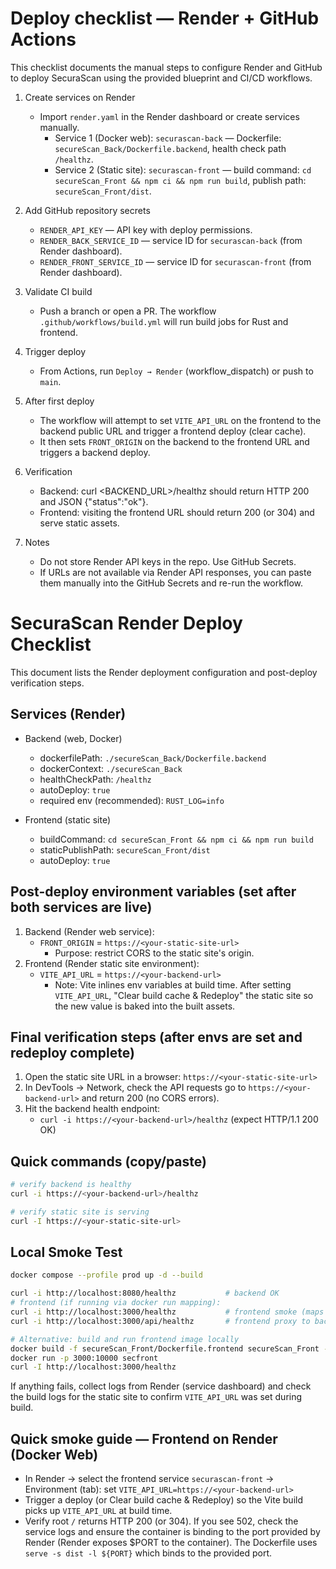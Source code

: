 # Deploy checklist — Render + GitHub Actions

This checklist documents the manual steps to configure Render and GitHub to deploy SecuraScan using the provided blueprint and CI/CD workflows.

1) Create services on Render
   - Import `render.yaml` in the Render dashboard or create services manually.
     - Service 1 (Docker web): `securascan-back` — Dockerfile: `secureScan_Back/Dockerfile.backend`, health check path `/healthz`.
     - Service 2 (Static site): `securascan-front` — build command: `cd secureScan_Front && npm ci && npm run build`, publish path: `secureScan_Front/dist`.

2) Add GitHub repository secrets
   - `RENDER_API_KEY` — API key with deploy permissions.
   - `RENDER_BACK_SERVICE_ID` — service ID for `securascan-back` (from Render dashboard).
   - `RENDER_FRONT_SERVICE_ID` — service ID for `securascan-front` (from Render dashboard).

3) Validate CI build
   - Push a branch or open a PR. The workflow `.github/workflows/build.yml` will run build jobs for Rust and frontend.

4) Trigger deploy
   - From Actions, run `Deploy → Render` (workflow_dispatch) or push to `main`.

5) After first deploy
   - The workflow will attempt to set `VITE_API_URL` on the frontend to the backend public URL and trigger a frontend deploy (clear cache).
   - It then sets `FRONT_ORIGIN` on the backend to the frontend URL and triggers a backend deploy.

6) Verification
   - Backend: curl <BACKEND_URL>/healthz should return HTTP 200 and JSON {"status":"ok"}.
   - Frontend: visiting the frontend URL should return 200 (or 304) and serve static assets.

7) Notes
   - Do not store Render API keys in the repo. Use GitHub Secrets.
   - If URLs are not available via Render API responses, you can paste them manually into the GitHub Secrets and re-run the workflow.
# SecuraScan Render Deploy Checklist

This document lists the Render deployment configuration and post-deploy verification steps.

## Services (Render)
- Backend (web, Docker)
  - dockerfilePath: `./secureScan_Back/Dockerfile.backend`
  - dockerContext: `./secureScan_Back`
  - healthCheckPath: `/healthz`
  - autoDeploy: `true`
  - required env (recommended): `RUST_LOG=info`

- Frontend (static site)
  - buildCommand: `cd secureScan_Front && npm ci && npm run build`
  - staticPublishPath: `secureScan_Front/dist`
  - autoDeploy: `true`

## Post-deploy environment variables (set after both services are live)
1. Backend (Render web service):
   - `FRONT_ORIGIN` = `https://<your-static-site-url>`
     - Purpose: restrict CORS to the static site's origin.
2. Frontend (Render static site environment):
   - `VITE_API_URL` = `https://<your-backend-url>`
     - Note: Vite inlines env variables at build time. After setting `VITE_API_URL`, "Clear build cache & Redeploy" the static site so the new value is baked into the built assets.

## Final verification steps (after envs are set and redeploy complete)
1. Open the static site URL in a browser: `https://<your-static-site-url>`
2. In DevTools → Network, check the API requests go to `https://<your-backend-url>` and return 200 (no CORS errors).
3. Hit the backend health endpoint:
   - `curl -i https://<your-backend-url>/healthz` (expect HTTP/1.1 200 OK)

## Quick commands (copy/paste)
```bash
# verify backend is healthy
curl -i https://<your-backend-url>/healthz

# verify static site is serving
curl -I https://<your-static-site-url>
```

## Local Smoke Test

```bash
docker compose --profile prod up -d --build

curl -i http://localhost:8080/healthz           # backend OK
# frontend (if running via docker run mapping):
curl -i http://localhost:3000/healthz           # frontend smoke (maps host:3000 -> container:10000)
curl -i http://localhost:3000/api/healthz       # frontend proxy to backend (if configured)

# Alternative: build and run frontend image locally
docker build -f secureScan_Front/Dockerfile.frontend secureScan_Front --tag secfront
docker run -p 3000:10000 secfront
curl -I http://localhost:3000/healthz
```

If anything fails, collect logs from Render (service dashboard) and check the build logs for the static site to confirm `VITE_API_URL` was set during build.

## Quick smoke guide — Frontend on Render (Docker Web)

- In Render → select the frontend service `securascan-front` → Environment (tab): set
   `VITE_API_URL=https://<your-backend-url>`
- Trigger a deploy (or Clear build cache & Redeploy) so the Vite build picks up `VITE_API_URL` at build time.
- Verify root `/` returns HTTP 200 (or 304). If you see 502, check the service logs and ensure the container is binding to the port provided by Render (Render exposes $PORT to the container). The Dockerfile uses `serve -s dist -l ${PORT}` which binds to the provided port.
